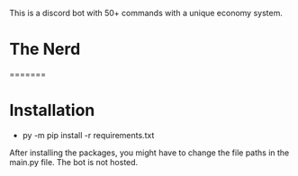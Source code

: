 This is a discord bot with 50+ commands with a unique economy system. 
# The Nerd
=======
# Installation

- py -m pip install -r requirements.txt

After installing the packages, you might have to change the file paths in the main.py file. The bot is not hosted. 
